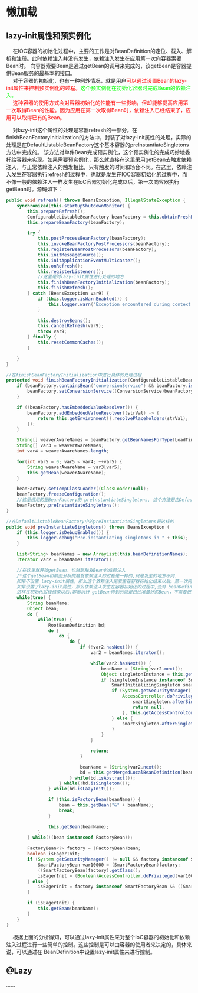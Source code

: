 
# 懒加载
## lazy-init属性和预实例化  
&emsp; 在IOC容器的初始化过程中，主要的工作是对BeanDefinition的定位、载入、解析和注册。此时依赖注入并没有发生，依赖注入发生在应用第一次向容器索要Bean时。 向容器索要Bean是通过getBean的调用来完成的，该getBean是容器提供Bean服务的最基本的接口。  
&emsp; 对于容器的初始化，也有一种例外情况，就是用户<font color = "red">可以通过设置Bean的lazy-init属性来控制预实例化的过程。</font><font color = "lime">这个预实例化在初始化容器时完成Bean的依赖注入。</font>  
&emsp; <font color = "red">这种容器的使用方式会对容器初始化的性能有一些影响，但却能够提高应用第一次取得Bean的性能。因为应用在第一次取得Bean时，依赖注入已经结束了，应用可以取得已有的Bean。</font>  

&emsp; 对lazy-init这个属性的处理是容器refresh的一部分。在finishBeanFactoryInitialization的方法中，封装了对lazy-init属性的处理，实际的处理是在DefaultListableBeanFactory这个基本容器的prelnstantiateSingletons方法中完成的。 该方法对单件Bean完成预实例化，这个预实例化的完成巧妙地委托给容器来实现。如果需要预实例化，那么就直接在这里采用getBean去触发依赖注入，与正常依赖注入的触发相比，只有触发的时间和场合不同。在这里，依赖注入发生在容器执行refresh的过程中，也就是发生在IOC容器初始化的过程中，而不像一般的依赖注入一样发生在loC容器初始化完成以后，第一次向容器执行getBean时。源码如下：  

```java
public void refresh() throws BeansException, IllegalStateException {
    synchronized(this.startupShutdownMonitor) {
        this.prepareRefresh();
        ConfigurableListableBeanFactory beanFactory = this.obtainFreshBeanFactory();
        this.prepareBeanFactory(beanFactory);

        try {
            this.postProcessBeanFactory(beanFactory);
            this.invokeBeanFactoryPostProcessors(beanFactory);
            this.registerBeanPostProcessors(beanFactory);
            this.initMessageSource();
            this.initApplicationEventMulticaster();
            this.onRefresh();
            this.registerListeners();
            //这里是对lazy-init属性进行处理的地方
            this.finishBeanFactoryInitialization(beanFactory);
            this.finishRefresh();
        } catch (BeansException var9) {
            if (this.logger.isWarnEnabled()) {
                this.logger.warn("Exception encountered during context initialization - cancelling refresh attempt: " + var9);
            }

            this.destroyBeans();
            this.cancelRefresh(var9);
            throw var9;
        } finally {
            this.resetCommonCaches();
        }

    }
}

//在finishBeanFactoryInitialization中进行具体的处理过程
protected void finishBeanFactoryInitialization(ConfigurableListableBeanFactory beanFactory) {
    if (beanFactory.containsBean("conversionService") && beanFactory.isTypeMatch("conversionService", ConversionService.class)) {
        beanFactory.setConversionService((ConversionService)beanFactory.getBean("conversionService", ConversionService.class));
    }

    if (!beanFactory.hasEmbeddedValueResolver()) {
        beanFactory.addEmbeddedValueResolver((strVal) -> {
            return this.getEnvironment().resolvePlaceholders(strVal);
        });
    }

    String[] weaverAwareNames = beanFactory.getBeanNamesForType(LoadTimeWeaverAware.class, false, false);
    String[] var3 = weaverAwareNames;
    int var4 = weaverAwareNames.length;

    for(int var5 = 0; var5 < var4; ++var5) {
        String weaverAwareName = var3[var5];
        this.getBean(weaverAwareName);
    }

    beanFactory.setTempClassLoader((ClassLoader)null);
    beanFactory.freezeConfiguration();
    //这里週用的是BeanFactory的 prelnstantiateSingletons, 这个方法是由DefaultListableBeanFactory实现的
    beanFactory.preInstantiateSingletons();
}

//在DefaultListableBeanFactory中的preInstantiateSingletons是这样的
public void preInstantiateSingletons() throws BeansException {
    if (this.logger.isDebugEnabled()) {
        this.logger.debug("Pre-instantiating singletons in " + this);
    }

    List<String> beanNames = new ArrayList(this.beanDefinitionNames);
    Iterator var2 = beanNames.iterator();

    //在这里就开始getBean，也就是触发Bean的依赖注入
    /*这个getBean和前面分析的触发依賴注入的过程是一样的,只是发生的地方不同.
    如果不设置 lazy-init属性，那么这个依赖注入是发生在容器初始化结束以后。第一次向容器发出getBean时，
    如果设置了lazy-init属性，那么依赖注入发生在容器初始化的过程中,会对 beanDefinitionMap中所有的Bean进行依赖注入，
    这样在初始化过程结束以后.容器执行 getBean得到的就是已经准备好的Bean，不需要进行依赖注入*/
    while(true) {
        String beanName;
        Object bean;
        do {
            while(true) {
                RootBeanDefinition bd;
                do {
                    do {
                        do {
                            if (!var2.hasNext()) {
                                var2 = beanNames.iterator();

                                while(var2.hasNext()) {
                                    beanName = (String)var2.next();
                                    Object singletonInstance = this.getSingleton(beanName);
                                    if (singletonInstance instanceof SmartInitializingSingleton) {
                                        SmartInitializingSingleton smartSingleton = (SmartInitializingSingleton)singletonInstance;
                                        if (System.getSecurityManager() != null) {
                                            AccessController.doPrivileged(() -> {
                                                smartSingleton.afterSingletonsInstantiated();
                                                return null;
                                            }, this.getAccessControlContext());
                                        } else {
                                            smartSingleton.afterSingletonsInstantiated();
                                        }
                                    }
                                }

                                return;
                            }

                            beanName = (String)var2.next();
                            bd = this.getMergedLocalBeanDefinition(beanName);
                        } while(bd.isAbstract());
                    } while(!bd.isSingleton());
                } while(bd.isLazyInit());

                if (this.isFactoryBean(beanName)) {
                    bean = this.getBean("&" + beanName);
                    break;
                }

                this.getBean(beanName);
            }
        } while(!(bean instanceof FactoryBean));

        FactoryBean<?> factory = (FactoryBean)bean;
        boolean isEagerInit;
        if (System.getSecurityManager() != null && factory instanceof SmartFactoryBean) {
            SmartFactoryBean var10000 = (SmartFactoryBean)factory;
            ((SmartFactoryBean)factory).getClass();
            isEagerInit = (Boolean)AccessController.doPrivileged(var10000::isEagerInit, this.getAccessControlContext());
        } else {
            isEagerInit = factory instanceof SmartFactoryBean && ((SmartFactoryBean)factory).isEagerInit();
        }

        if (isEagerInit) {
            this.getBean(beanName);
        }
    }
}
```
&emsp; 根据上面的分析得知，可以通过lazy-init属性来对整个IoC容器的初始化和依赖注入过程进行一些简单的控制。这些控制是可以由容器的使用者来决定的，具体来说，可以通过在 BeanDefinition中设置lazy-init属性来进行控制。  

## @Lazy
......
<!--
Spring中的 @Lazy注解简析
https://blog.csdn.net/weixin_41888813/article/details/102947633
-->

